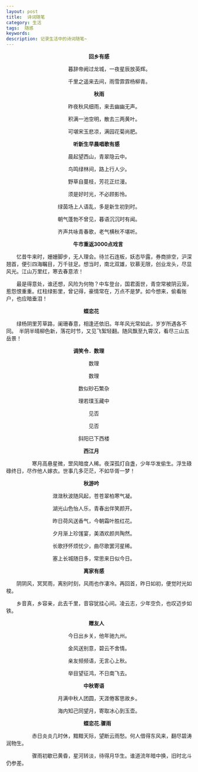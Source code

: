 ```yaml
---
layout: post
title:  诗词随笔
category: 生活
tags:  随感
keywords: 
description: 记录生活中的诗词随笔~
---
```


　　　　　　　　　　　　　　　　**回乡有感**

　　　　　　　　　　　　暮辞帝阙过龙城，一夜星辰放英辉。

　　　　　　　　　　　　千里之遥来去间，雨雪霏霏杨柳青。

　　　　　　　　　　　　　　　　　**秋雨**

　　　　　　　　　　　　昨夜秋风细雨，来去幽幽无声。

　　　　　　　　　　　　积满一池空明，散去三两黄叶。

　　　　　　　　　　　　可堪宋玉悲凉，满园花菊尚肥。

　　　　　　　　　　　　　**听新生早晨唱歌有感**

　　　　　　　　　　　　晨起望西山，青翠隐云中。

　　　　　　　　　　　　鸟鸣绿林间，路上行人少。

　　　　　　　　　　　　野草自蔓枝，芳花正烂漫。

　　　　　　　　　　　　须是好时光，不必顾影怜。

　　　　　　　　　　绿茵场上人语乱，多是新生初到时。

　　　　　　　　　　朝气蓬勃不曾见，暮语沉沉时有闻。

　　　　　　　　　　齐声共咏青春歌，老气横秋不堪听。

　　　　　　　　　　　　　**牛市重返3000点戏言**

　　忆昔牛来时，姗姗脚步，无人理会。待兰石连板，妖态毕露，券商排空，沪深翘首，便引四海瞩目，万千驻足。想当时，南北双雄，钦慕无限，创业龙头，尽显风光。江山万里红，寒去春意浓！

　　最是得意处，谁还想，风险为何物？中车登台，国君面世，青空常被阴云笼，惹怨恨重重。红柱绿影里，曾记得，豪情常在，万点不是梦。如今想来，偷看账户，也应暗垂泪！

　　　　　　　　　　　　　　　**蝶恋花**

　　绿杨阴里芳草路，阑珊春意，相逢还依旧。年年风光常如此，岁岁所遇各不同。　半阴半晴柳色新，落花时节，又见飞絮轻翻。随风飘至九霄汉，看尽三山五岳景！

　　　　　　　　　　　　　**调笑令．数理**

　　　　　　　　　　　　　　　　数理

　　　　　　　　　　　　　　　　数理

　　　　　　　　　　　　　　数似砂石繁杂

　　　　　　　　　　　　　　理若璞玉藏中

　　　　　　　　　　　　　　　　见否

　　　　　　　　　　　　　　　　见否

　　　　　　　　　　　　　　斜阳已下西楼


　　　　　　　　　　　　　　　**西江月**

　　　　　寒月高悬星微，罡风暗度人稀。夜深孤灯自盏，少年华发偷生。浮生碌碌终日，尽作他人嫁衣。世事几多茫茫，不如华胥一梦！

　　　　　　　　　　　　　　　**秋游吟**

　　　　　　　　　潋潋秋波随风起，苍苍翠柏寒气凝。

　　　　　　　　　湖光山色怡人乐，青春出伴笑颜开。

　　　　　　　　　昨日荷风送香气，今朝霜叶胜红花。

　　　　　　　　　夕月渐上珍馐宴，美酒欢颜共陶然。

　　　　　　　　　长歌抒怀烦忧少，曲尽歌罢河星稀。

　　　　　　　　　塞上长城随日多，常思来日似今日。


　　　　　　　　　　　　　　　**离家有感**

　　阴阴风，冥冥雨，离别时刻，风雨也作凄冷。再回首，昨日如初，便觉时光如梭。

　　乡音真，乡容亲，此去千里，音容犹挂心间。凌云志，少年空负，也叹迈步如铁。

　　　　　　　　　　　　　　　　**赠友人**

　　　　　　　　　　　　今日出乡关，他年驰九州。

　　　　　　　　　　　　金风送别意，碧云不舍情。

　　　　　　　　　　　　亲友频频语，无言心上秋。

　　　　　　　　　　　　举目望征鸿，不日南飞去。

　　　　　　　　　　　　　　　**中秋寄语**

　　　　　　　　　　月满中秋人团圆，天涯倦客思故乡。

　　　　　　　　　　海内知己同望月，寄取冰心到玉壶。

　　　　　　　　　　　　　　　**蝶恋花.骤雨**

　　　　　赤日炎炎几时休，黯黯天际，望断云雨愁。何人借得东风来，翻尽碧涛润物生。

　　　　　骤雨初歇已黄昏，星河转淡，待得月华生。谁道流年暗中换，旧时北斗仍参差。







